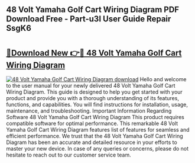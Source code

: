 ## 48 Volt Yamaha Golf Cart Wiring Diagram PDF Download Free - Part-u3I User Guide Repair SsgK6

# <h2><a href="http://dfsol71.blite.top/?on=48+Volt+Yamaha+Golf+Cart+Wiring+Diagram">🔗Download New 👉🔴 48 Volt Yamaha Golf Cart Wiring Diagram</a></h2>

[![48 Volt Yamaha Golf Cart Wiring Diagram download](https://i.imgur.com/lujVjoI.png)](http://dfsol71.blite.top/?on=48+Volt+Yamaha+Golf+Cart+Wiring+Diagram)
Hello and welcome to the user manual for your newly delivered 48 Volt Yamaha Golf Cart Wiring Diagram. This guide is designed to help you get started with your product and provide you with a thorough understanding of its features, functions, and capabilities. You will find instructions for installation, usage, maintenance, and troubleshooting. Important Information Regarding Software 48 Volt Yamaha Golf Cart Wiring Diagram This product requires compatible software for optimal performance. This remarkable 48 Volt Yamaha Golf Cart Wiring Diagram features list of features for seamless and efficient performance. We trust that the 48 Volt Yamaha Golf Cart Wiring Diagram has been an accurate and detailed resource in your efforts to master your new device. In case of any queries or concerns, please do not hesitate to reach out to our customer service team.
